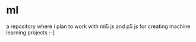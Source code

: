 # ml
a repository where i plan to work with ml5 js and p5 js for creating machine learning projects :-]
